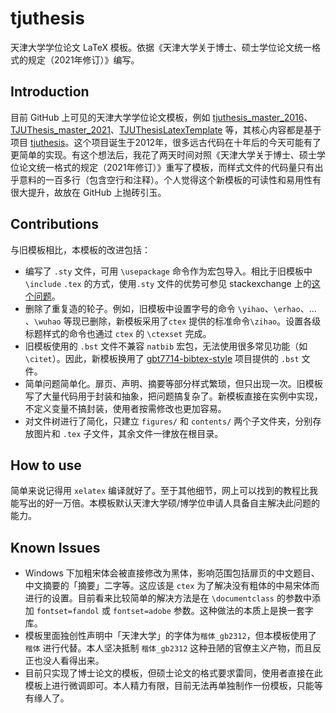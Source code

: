 # tjuthesis

天津大学学位论文 LaTeX 模板。依据《天津大学关于博士、硕士学位论文统一格式的规定（2021年修订）》编写。

## Introduction

目前 GitHub 上可见的天津大学学位论文模板，例如 [tjuthesis_master_2016](https://github.com/jiangqideng/tjuthesis_master_2016)、[TJUThesis_master_2021](https://github.com/a171232886/TJUThesis_master_2021)、[TJUThesisLatexTemplate](https://github.com/twtstudio/TJUThesisLatexTemplate) 等，其核心内容都是基于项目 [tjuthesis](https://code.google.com/archive/p/tjuthesis/)。这个项目诞生于2012年，很多远古代码在十年后的今天可能有了更简单的实现。有这个想法后，我花了两天时间对照《天津大学关于博士、硕士学位论文统一格式的规定（2021年修订）》重写了模板，而样式文件的代码量只有出乎意料的一百多行（包含空行和注释）。个人觉得这个新模板的可读性和易用性有很大提升，故放在 GitHub 上抛砖引玉。

## Contributions

与旧模板相比，本模板的改进包括：
- 编写了 `.sty` 文件，可用 `\usepackage` 命令作为宏包导入。相比于旧模板中`\include` `.tex` 的方式，使用`.sty` 文件的优势可参见 stackexchange 上的[这个问题](https://tex.stackexchange.com/questions/91167/why-use-sty-files)。
- 删除了重复造的轮子。例如，旧模板中设置字号的命令 `\yihao`、`\erhao`、... 、`\wuhao` 等现已删除，新模板采用了`ctex` 提供的标准命令`\zihao`。设置各级标题样式的命令也通过 `ctex` 的 `\ctexset` 完成。
- 旧模板使用的 `.bst` 文件不兼容 `natbib` 宏包，无法使用很多常见功能（如 `\citet`）。因此，新模板换用了 [gbt7714-bibtex-style](https://github.com/zepinglee/gbt7714-bibtex-style) 项目提供的 `.bst` 文件。
- 简单问题简单化。扉页、声明、摘要等部分样式繁琐，但只出现一次。旧模板写了大量代码用于封装和抽象，把问题搞复杂了。新模板直接在实例中实现，不定义变量不搞封装，使用者按需修改也更加容易。
- 对文件树进行了简化，只建立 `figures/` 和 `contents/` 两个子文件夹，分别存放图片和 `.tex` 子文件，其余文件一律放在根目录。

## How to use

简单来说记得用 `xelatex` 编译就好了。至于其他细节，网上可以找到的教程比我能写出的好一万倍。本模板默认天津大学硕/博学位申请人具备自主解决此问题的能力。

## Known Issues

- Windows 下加粗宋体会被直接修改为黑体，影响范围包括扉页的中文题目、中文摘要的「摘要」二字等。这应该是 `ctex` 为了解决没有粗体的中易宋体而进行的设置。目前看来比较简单的解决方法是在 `\documentclass` 的参数中添加 `fontset=fandol` 或  `fontset=adobe` 参数。这种做法的本质上是换一套字库。
- 模板里面独创性声明中「天津大学」的字体为`楷体_gb2312`，但本模板使用了 `楷体` 进行代替。本人坚决抵制 `楷体_gb2312` 这种丑陋的官僚主义产物，而且反正也没人看得出来。
- 目前只实现了博士论文的模板，但硕士论文的格式要求雷同，使用者直接在此模板上进行微调即可。本人精力有限，目前无法再单独制作一份模板，只能等有缘人了。

